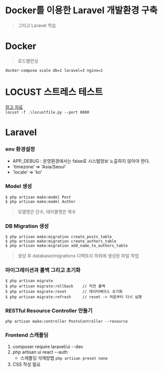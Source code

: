 # Docker를 이용한 Laravel 개발환경 구축
> 그리고 Laravel 학습

# Docker

> 로드밸런싱

`docker-compose scale db=1 laravel=3 nginx=1`

# LOCUST 스트레스 테스트

[참고 자료](https://bcho.tistory.com/1369)  
`locust -f .\locustfile.py --port 8080`

# Laravel

### env 환경설정

-   APP_DEBUG : 운영환경에서는 false로 시스템정보 노출하지 않아야 한다.
-   'timezone' => 'Asia/Seoul'
-   'locale' => 'ko'

### Model 생성

```
$ php artisan make:model Post
$ php artisan make:model Author
```

> 모델명은 단수, 테이블명은 복수

### DB Migration 생성

```
$ php artisan make:migration create_posts_table
$ php artisan make:migration create_authors_table
$ php artisan make:migration add_name_to_authors_table
```

> 생성 후 database/migrations 디렉토리 하위에 생성된 파일 작업

### 마이그레이션과 롤백 그리고 초기화

```
$ php artisan migrate
$ php artisan migrate:rollback    // 직전 롤백
$ php artisan migrate:reset       // 데이터베이스 초기화
$ php artisan migrate:refresh     // reset -> 처음부터 다시 실행
```

### RESTful Resource Controller 만들기

```
php artisan make:controller PostsController --resource
```

### Frontend 스캐폴딩

1. composer require laravel/ui --dev
2. php artisan ui react --auth
    - 스캐폴딩 삭제방법 `php artisan preset none`
3. CSS 작성 필요
